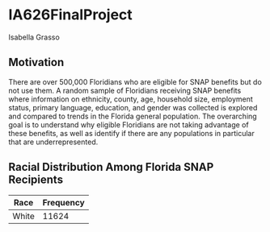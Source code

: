 # IA626FinalProject
Isabella Grasso

## Motivation

There are over 500,000 Floridians who are eligible for SNAP benefits but do not use them. A random sample of Floridians receiving SNAP benefits where information on ethnicity, county, age, household size, employment status, primary language, education, and gender was collected is explored and compared to trends in the Florida general population. The overarching goal is to understand why eligible Floridians are not taking advantage of these benefits, as well as identify if there are any populations in particular that are underrepresented. 

## Racial Distribution Among Florida SNAP Recipients

|Race|Frequency|
|----|---------|
|White| 11624|




